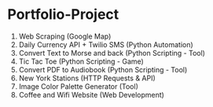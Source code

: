 # Portfolio-Project

1. Web Scraping (Google Map)
2. Daily Currency API + Twilio SMS (Python Automation)
3. Convert Text to Morse and back (Python Scripting - Tool)
4. Tic Tac Toe (Python Scripting - Game)
5. Convert PDF to Audiobook (Python Scripting - Tool)
6. New York Stations (HTTP Requests & API)
7. Image Color Palette Generator (Tool)
8. Coffee and Wifi Website (Web Development)